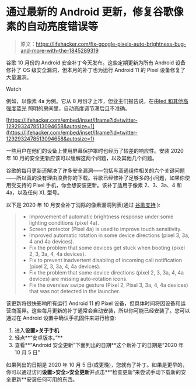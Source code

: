 # 通过最新的 Android 更新，修复谷歌像素的自动亮度错误等

> 原文：<https://lifehacker.com/fix-google-pixels-auto-brightness-bug-and-more-with-the-1845289319>

谷歌 10 月份的 Android 安全补丁今天发布。这些定期更新为所有 Android 设备修补了 OS 级安全漏洞，但本月的补丁也为运行 Android 11 的 Pixel 设备修复了大量漏洞。

Watch

例如，以像素 4a 为例。它从 8 月份才上市，但业主们报告说，在由[led 和其他高强度蓝光](https://www.reddit.com/r/GooglePixel/comments/igcjxb/pixel_4a_adaptive_brightness_unstable) 照明的房间里，自动亮度调节滞后且不准确。

 [https://lifehacker.com/embed/inset/iframe?id=twitter-1292932478513094658&autosize=1](https://lifehacker.com/embed/inset/iframe?id=twitter-1292932478513094658&autosize=1) 

一些用户在他们的设备上使用屏幕保护罩时也经历了较差的响应性。安装 2020 年 10 月的安全更新应该可以缓解这两个问题，以及其他几个问题。

谷歌的每月更新还解决了许多安全漏洞——包括与高通组件相关的六个关键问题——所以真的没有理由浪费你的下载。谷歌已经修补了足够多的小问题，如果你使用受支持的 Pixel 手机，你会想安装更新。该补丁适用于像素 2、3、3a、4 和 4a，以及任何 XL 型号。

以下是 2020 年 10 月安全补丁消除的像素漏洞列表(通过 [谷歌支持](https://support.google.com/pixelphone/thread/75085899?hl=en) ):

> *   Improvement of automatic brightness response under some lighting conditions (pixel 4a).
> *   Screen protector (Pixel 4a) is used to improve touch sensitivity.
> *   Improved automatic rotation in some device directions (pixel 3, 3a, 4 and 4a devices).
> *   Fix the problem that some devices get stuck when booting (pixel 2, 3, 3a, 4, 4a devices).
> *   Fix to prevent inadvertent disabling of incoming call notification (pixel 2, 3, 3a, 4, 4a devices).
> *   Fix the problem that some device directions (pixel 2, 3, 3a, 4, 4a devices) are missing auto-rotation icons.
> *   Fix the overview swipe gesture (Pixel 2, Pixel 3, 3a, 4, 4a devices) that was not detected in the launcher.

该更新将很快影响所有运行 Android 11 的 Pixel 设备，但具体时间将因设备和运营商而异。这些每月更新的补丁通常会自动安装，所以你可能已经安装了。您可以通过在 Android 设置中确认手机固件来进行检查:

1.  进入**设置>关于手机**
2.  轻点**“安卓版本。”**
3.  查看**“Android 安全更新”下面列出的日期**这个新补丁的日期是“2020 年 10 月 5 日”

如果列出的日期是 2020 年 10 月 5 日(或更晚)，您就有了补丁。如果是更早的，你可以通过访问**设置>安全>安全更新**并点击**“检查更新”来尝试手动下载新的安全更新**安装任何可用的东西。